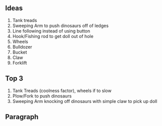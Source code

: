 ## Ideas
1. Tank treads
2. Sweeping Arm to push dinosaurs off of ledges
3. Line following instead of using button
4. Hook/Fishing rod to get doll out of hole
5. Wheels
6. Bulldozer
7. Bucket
8. Claw
9. Forklift

## Top 3
1. Tank Treads (coolness factor), wheels if to slow
2. Plow/Fork to push dinosaurs
3. Sweeping Arm knocking off dinosaurs with simple claw to pick up doll

## Paragraph